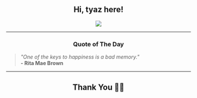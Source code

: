 <h2 align="center"> Hi, tyaz here!</h2>

<p align="center">
<a href="https://github.com/tyazx" alt="github streak"><img src="https://dvst-streak.herokuapp.com/?user=tyazx&theme=tokyonight&fire=DD472C"></a>
</p>

<hr>
<h3 align="center">Quote of The Day</h3>
<p align="center">
<blockquote>
<i>"One of the keys to happiness is a bad memory."</i>
<br>
<b>- Rita Mae Brown</b>
</blockquote>
</p>


<hr>
<h2 align="center">Thank You 🙏🏼</h2>
